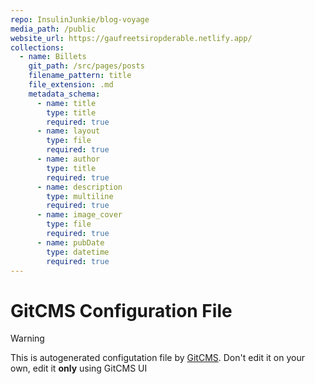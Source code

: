 ```yaml
---
repo: InsulinJunkie/blog-voyage
media_path: /public
website_url: https://gaufreetsiropderable.netlify.app/
collections:
  - name: Billets
    git_path: /src/pages/posts
    filename_pattern: title
    file_extension: .md
    metadata_schema:
      - name: title
        type: title
        required: true
      - name: layout
        type: file
        required: true
      - name: author
        type: title
        required: true
      - name: description
        type: multiline
        required: true
      - name: image_cover
        type: file
        required: true
      - name: pubDate
        type: datetime
        required: true
---
```

# GitCMS Configuration File
> [!WARNING]
> This is autogenerated configutation file by [GitCMS](https://gitcms.blog). Don't edit it on your own, edit it **only** using GitCMS UI
